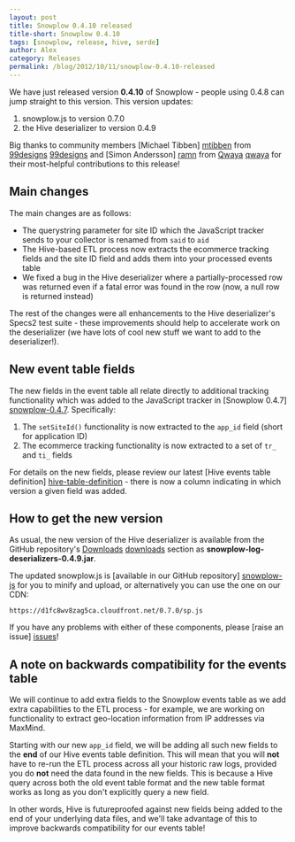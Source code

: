 ```yaml
---
layout: post
title: Snowplow 0.4.10 released
title-short: Snowplow 0.4.10
tags: [snowplow, release, hive, serde]
author: Alex
category: Releases
permalink: /blog/2012/10/11/snowplow-0.4.10-released
---
```


We have just released version **0.4.10** of Snowplow - people using 0.4.8 can jump straight to this version. This version updates:

1. snowplow.js to version 0.7.0
2. the Hive deserializer to version 0.4.9

Big thanks to community members [Michael Tibben] [mtibben] from [99designs] [99designs] and [Simon Andersson] [ramn] from [Qwaya] [qwaya] for their most-helpful contributions to this release!

## Main changes

The main changes are as follows:

* The querystring parameter for site ID which the JavaScript tracker sends to your collector is renamed from `said` to `aid`
* The Hive-based ETL process now extracts the ecommerce tracking fields and the site ID field and adds them into your processed events table
* We fixed a bug in the Hive deserializer where a partially-processed row was returned even if a fatal error was found in the row (now, a null row is returned instead)

The rest of the changes were all enhancements to the Hive deserializer's Specs2 test suite - these improvements should help to accelerate work on the deserializer (we have lots of cool new stuff we want to add to the deserializer!).
<!--more-->

## New event table fields

The new fields in the event table all relate directly to additional tracking functionality which was added to the JavaScript tracker in [Snowplow 0.4.7] [snowplow-0.4.7]. Specifically:

1. The `setSiteId()` functionality is now extracted to the `app_id` field (short for application ID)
2. The ecommerce tracking functionality is now extracted to a set of `tr_` and `ti_` fields

For details on the new fields, please review our latest [Hive events table definition] [hive-table-definition] - there is now a column indicating in which version a given field was added.

## How to get the new version

As usual, the new version of the Hive deserializer is available from the GitHub repository's [Downloads] [downloads] section as **snowplow-log-deserializers-0.4.9.jar**.

The updated snowplow.js is [available in our GitHub repository] [snowplow-js] for you to minify and upload, or alternatively you can use the one on our CDN:

    https://d1fc8wv8zag5ca.cloudfront.net/0.7.0/sp.js

If you have any problems with either of these components, please [raise an issue] [issues]!

## A note on backwards compatibility for the events table

We will continue to add extra fields to the Snowplow events table as we add extra capabilities to the ETL process - for example, we are working on functionality to extract geo-location information from IP addresses via MaxMind.

Starting with our new `app_id` field, we will be adding all such new fields to the **end** of our Hive events table definition. This will mean that you will **not** have to re-run the ETL process across all your historic raw logs, provided you do **not** need the data found in the new fields. This is because a Hive query across both the old event table format and the new table format works as long as you don't explicitly query a new field.

In other words, Hive is futureproofed against new fields being added to the end of your underlying data files, and we'll take advantage of this to improve backwards compatibility for our events table!

[mtibben]: https://github.com/mtibben
[99designs]: http://99designs.com
[ramn]: https://github.com/ramn
[qwaya]: http://www.qwaya.com
[snowplow-0.4.7]: /blog/2012/09/06/snowplow-0.4.7-released/
[snowplow-js]: https://raw.github.com/snowplow/snowplow/master/1-trackers/javascript-tracker/js/snowplow.js
[hive-table-definition]: /analytics/snowplow-table-structure.html
[issues]: https://github.com/snowplow/snowplow/issues
[downloads]: https://github.com/snowplow/snowplow/downloads
